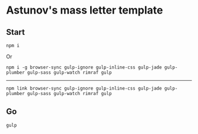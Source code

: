 # Astunov's mass letter template
## Start
  ```
  npm i
  ```
Or

```
npm i -g browser-sync gulp-ignore gulp-inline-css gulp-jade gulp-plumber gulp-sass gulp-watch rimraf gulp
```
---
```
npm link browser-sync gulp-ignore gulp-inline-css gulp-jade gulp-plumber gulp-sass gulp-watch rimraf gulp
```

## Go
```
gulp
```
